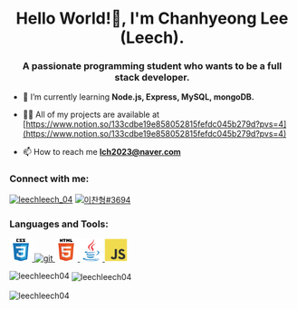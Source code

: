 

<h1 align="center">Hello World!👋, I'm Chanhyeong Lee (Leech).</h1>
<h3 align="center">A passionate programming student who wants to be a full stack developer.</h3>

- 🌱 I’m currently learning **Node.js, Express, MySQL, mongoDB.**

- 👨‍💻 All of my projects are available at [https://www.notion.so/133cdbe19e858052815fefdc045b279d?pvs=4](https://www.notion.so/133cdbe19e858052815fefdc045b279d?pvs=4)

- 📫 How to reach me **lch2023@naver.com**

<h3 align="left">Connect with me:</h3>
<p align="left">
<a href="https://instagram.com/leechleech_04" target="blank"><img align="center" src="https://raw.githubusercontent.com/rahuldkjain/github-profile-readme-generator/master/src/images/icons/Social/instagram.svg" alt="leechleech_04" height="30" width="40" /></a>
<a href="https://discord.gg/이찬형#3694" target="blank"><img align="center" src="https://raw.githubusercontent.com/rahuldkjain/github-profile-readme-generator/master/src/images/icons/Social/discord.svg" alt="이찬형#3694" height="30" width="40" /></a>
</p>

<h3 align="left">Languages and Tools:</h3>
<p align="left"> <a href="https://www.w3schools.com/css/" target="_blank" rel="noreferrer"> <img src="https://raw.githubusercontent.com/devicons/devicon/master/icons/css3/css3-original-wordmark.svg" alt="css3" width="40" height="40"/> </a> <a href="https://git-scm.com/" target="_blank" rel="noreferrer"> <img src="https://www.vectorlogo.zone/logos/git-scm/git-scm-icon.svg" alt="git" width="40" height="40"/> </a> <a href="https://www.w3.org/html/" target="_blank" rel="noreferrer"> <img src="https://raw.githubusercontent.com/devicons/devicon/master/icons/html5/html5-original-wordmark.svg" alt="html5" width="40" height="40"/> </a> <a href="https://www.java.com" target="_blank" rel="noreferrer"> <img src="https://raw.githubusercontent.com/devicons/devicon/master/icons/java/java-original.svg" alt="java" width="40" height="40"/> </a> <a href="https://developer.mozilla.org/en-US/docs/Web/JavaScript" target="_blank" rel="noreferrer"> <img src="https://raw.githubusercontent.com/devicons/devicon/master/icons/javascript/javascript-original.svg" alt="javascript" width="40" height="40"/> </a> </p>

<p><img align="left" src="https://github-readme-stats.vercel.app/api/top-langs?username=leechleech04&show_icons=true&locale=en&layout=compact" alt="leechleech04" /></p>

<p>&nbsp;<img align="center" src="https://github-readme-stats.vercel.app/api?username=leechleech04&show_icons=true&locale=en" alt="leechleech04" /></p>

<p><img align="center" src="https://github-readme-streak-stats.herokuapp.com/?user=leechleech04&" alt="leechleech04" /></p>
